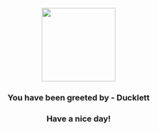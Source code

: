 <p align="center">
            <img src="https://raw.githubusercontent.com/PokeAPI/sprites/master/sprites/pokemon/580.png" width="150" height="150">
          </p>
          <h3 align="center">You have been greeted by - <b>Ducklett</b></h3>
          <h3 align="center">Have a nice day!</h3>
        